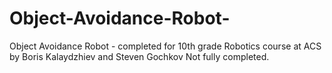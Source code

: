 # Object-Avoidance-Robot-
Object Avoidance Robot - completed for 10th grade Robotics course at ACS by Boris Kalaydzhiev and Steven Gochkov
Not fully completed.
